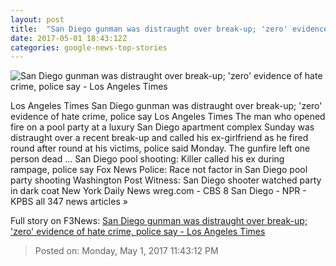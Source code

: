 ```yaml
---
layout: post
title:  "San Diego gunman was distraught over break-up; 'zero' evidence of hate crime, police say - Los Angeles Times"
date: 2017-05-01 18:43:12Z
categories: google-news-top-stories
---
```


![San Diego gunman was distraught over break-up; 'zero' evidence of hate crime, police say - Los Angeles Times](http://www.trbimg.com/img-5907854c/turbine/la-me-ln-san-diego-apartments-shooter-20170501)

Los Angeles Times San Diego gunman was distraught over break-up; 'zero' evidence of hate crime, police say Los Angeles Times The man who opened fire on a pool party at a luxury San Diego apartment complex Sunday was distraught over a recent break-up and called his ex-girlfriend as he fired round after round at his victims, police said Monday. The gunfire left one person dead ... San Diego pool shooting: Killer called his ex during rampage, police say Fox News Police: Race not factor in San Diego pool party shooting Washington Post Witness: San Diego shooter watched party in dark coat New York Daily News wreg.com - CBS 8 San Diego - NPR - KPBS all 347 news articles »


Full story on F3News: [San Diego gunman was distraught over break-up; 'zero' evidence of hate crime, police say - Los Angeles Times](http://www.f3nws.com/n/PkTNpG)

> Posted on: Monday, May 1, 2017 11:43:12 PM
